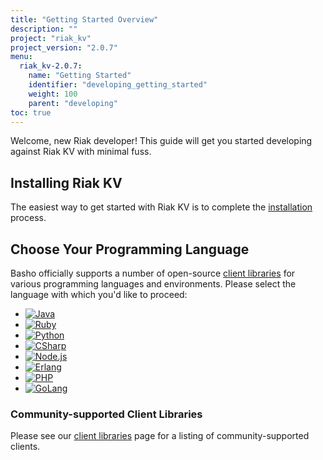 ```yaml
---
title: "Getting Started Overview"
description: ""
project: "riak_kv"
project_version: "2.0.7"
menu:
  riak_kv-2.0.7:
    name: "Getting Started"
    identifier: "developing_getting_started"
    weight: 100
    parent: "developing"
toc: true
---
```


[install index]: {{<baseurl>}}riak/kv/2.0.7/setup/installing
[dev client libraries]: {{<baseurl>}}riak/kv/2.0.7/developing/client-libraries

Welcome, new Riak developer! This guide will get you started developing
against Riak KV with minimal fuss.

## Installing Riak KV

The easiest way to get started with Riak KV is to complete the
[installation][install index] process.

## Choose Your Programming Language

Basho officially supports a number of open-source [client libraries][dev client libraries]
for various programming languages and environments. Please select the
language with which you'd like to proceed:

<ul class="clearfix   client-library-logos">
  <li class="float-left"><a class="block   client-library-logo" href="java/"><img src="/images/client_library_logos/java.png" alt="Java"></a></li>
  <li class="float-left"><a class="block   client-library-logo" href="ruby/"><img src="/images/client_library_logos/ruby_small.png" alt="Ruby"></a></li>
  <li class="float-left"><a class="block   client-library-logo" href="python/"><img src="/images/client_library_logos/python.png" alt="Python"></a></li>
  <li class="float-left"><a class="block   client-library-logo" href="csharp/"><img src="/images/client_library_logos/c_sharp.png" alt="CSharp"></a></li>
  <li class="float-left"><a class="block   client-library-logo" href="nodejs/"><img src="/images/client_library_logos/nodejs.png" alt="Node.js"></a></li>
  <li class="float-left"><a class="block   client-library-logo" href="erlang/"><img src="/images/client_library_logos/erlang.png" alt="Erlang"></a></li>
  <li class="float-left"><a class="block   client-library-logo" href="php/"><img src="/images/client_library_logos/php.png" alt="PHP"></a></li>
  <li class="float-left"><a class="block   client-library-logo" href="golang/"><img src="/images/client_library_logos/golang.png" alt="GoLang"></a></li>
</ul>

### Community-supported Client Libraries

Please see our [client libraries][dev client libraries] page for a listing of
community-supported clients.
